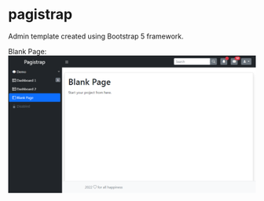 # pagistrap
Admin template created using Bootstrap 5 framework.

Blank Page:
![Blank Page](https://github.com/mteguhpro/pagistrap/blob/main/preview/pagistrap_blank_page.PNG)
